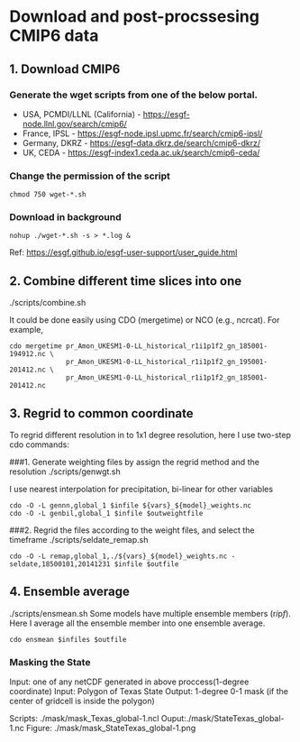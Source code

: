 
# Download and post-procssesing CMIP6 data
## 1. Download CMIP6
### Generate the wget scripts from one of the below portal.

- USA, PCMDI/LLNL (California) - https://esgf-node.llnl.gov/search/cmip6/
- France, IPSL - https://esgf-node.ipsl.upmc.fr/search/cmip6-ipsl/
- Germany, DKRZ - https://esgf-data.dkrz.de/search/cmip6-dkrz/
- UK, CEDA - https://esgf-index1.ceda.ac.uk/search/cmip6-ceda/

### Change the permission of the script
```
chmod 750 wget-*.sh
```
### Download in background
```
nohup ./wget-*.sh -s > *.log &
```

Ref:
https://esgf.github.io/esgf-user-support/user_guide.html

## 2. Combine different time slices into one
./scripts/combine.sh

It could be done easily using CDO (mergetime) or NCO (e.g., ncrcat).
For example,
```
cdo mergetime pr_Amon_UKESM1-0-LL_historical_r1i1p1f2_gn_185001-194912.nc \
              pr_Amon_UKESM1-0-LL_historical_r1i1p1f2_gn_195001-201412.nc \
              pr_Amon_UKESM1-0-LL_historical_r1i1p1f2_gn_185001-201412.nc

```

## 3. Regrid to common coordinate

To regrid different resolution in to 1x1 degree resolution, here I use two-step cdo commands:

###1. Generate weighting files by assign the regrid method and the resolution
./scripts/genwgt.sh

I use nearest interpolation for precipitation, bi-linear for other  variables
```
cdo -O -L gennn,global_1 $infile ${vars}_${model}_weights.nc
cdo -O -L genbil,global_1 $infile $outweightfile
```
###2. Regrid the files according to the weight files, and select the timeframe
./scripts/seldate_remap.sh
```
cdo -O -L remap,global_1,./${vars}_${model}_weights.nc -seldate,18500101,20141231 $infile $outfile
```

## 4. Ensemble average
./scripts/ensmean.sh
Some models have multiple ensemble members (r*i*p*f*). Here I average all the ensemble member into one ensemble average.
```
cdo ensmean $infiles $outfile
```
### Masking the State
Input: one of any netCDF generated in above proccess(1-degree coordinate)
Input: Polygon of Texas State
Output: 1-degree 0-1 mask (if the center of gridcell is inside the polygon)

Scripts: ./mask/mask_Texas_global-1.ncl
Ouput:./mask/StateTexas_global-1.nc
Figure: ./mask/mask_StateTexas_global-1.png

